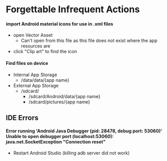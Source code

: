 # Forgettable Infrequent Actions

#### import Android material icons for use in .xml files
- open Vector Asset
  - Can't open from this file as this file does not exist where the app resources are
- click "Clip art" to find the icon

#### Find files on device
- Internal App Storage
  - /data/data/{app name}
- External App Storage
  - /sdcard/
    - /sdcard/Android/data/{app name}
    - /sdcard/pictures/{app name}

## IDE Errors
#### Error running 'Android Java Debugger (pid: 28478, debug port: 53060)' Unable to open debugger port (localhost:53060): java.net.SocketException "Connection reset"
- Restart Android Studio (killing adb server did not work)